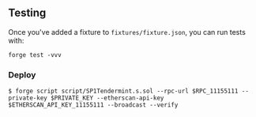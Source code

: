 ## Testing
Once you've added a fixture to `fixtures/fixture.json`, you can run tests with:

```shell
forge test -vvv
```


### Deploy

```shell
$ forge script script/SP1Tendermint.s.sol --rpc-url $RPC_11155111 --private-key $PRIVATE_KEY --etherscan-api-key $ETHERSCAN_API_KEY_11155111 --broadcast --verify
```
